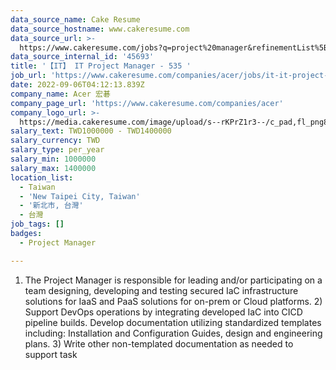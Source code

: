 ```yaml
---
data_source_name: Cake Resume
data_source_hostname: www.cakeresume.com
data_source_url: >-
  https://www.cakeresume.com/jobs?q=project%20manager&refinementList%5Blang_name%5D%5B0%5D=English&refinementList%5Bsalary_type%5D=per_year&range%5Bsalary_range%5D%5Bmin%5D=1000000&page=2
data_source_internal_id: '45693'
title: '【IT】 IT Project Manager - 535 '
job_url: 'https://www.cakeresume.com/companies/acer/jobs/it-it-project-manager-535'
date: 2022-09-06T04:12:13.839Z
company_name: Acer 宏碁
company_page_url: 'https://www.cakeresume.com/companies/acer'
company_logo_url: >-
  https://media.cakeresume.com/image/upload/s--rKPrZ1r3--/c_pad,fl_png8,h_200,w_200/v1644395664/yywz4g2l46qpuaaqa1ef.png
salary_text: TWD1000000 - TWD1400000
salary_currency: TWD
salary_type: per_year
salary_min: 1000000
salary_max: 1400000
location_list:
  - Taiwan
  - 'New Taipei City, Taiwan'
  - '新北市, 台灣'
  - 台灣
job_tags: []
badges:
  - Project Manager

---
```


1) The Project Manager is responsible for leading and/or participating on a team designing, developing and testing secured IaC infrastructure solutions for IaaS and PaaS solutions for on-prem or Cloud platforms. 2) Support DevOps operations by integrating developed IaC into CICD pipeline builds. Develop documentation utilizing standardized templates including: Installation and Configuration Guides, design and engineering plans. 3) Write other non-templated documentation as needed to support task